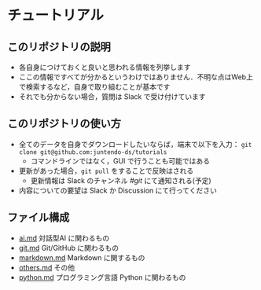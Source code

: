 # チュートリアル

## このリポジトリの説明

- 各自身につけておくと良いと思われる情報を列挙します
- ここの情報ですべてが分かるというわけではありません．不明な点はWeb上で検索するなど，自身で取り組むことが基本です
- それでも分からない場合，質問は Slack で受け付けています

## このリポジトリの使い方

- 全てのデータを自身でダウンロードしたいならば，端末で以下を入力：
```git clone git@github.com:juntendo-ds/tutorials```
  - コマンドラインではなく，GUI で行うことも可能ではある
- 更新があった場合，`git pull` をすることで反映はされる
  - 更新情報は Slack のチャンネル *#git* にて通知される(予定)
- 内容についての要望は Slack か Discussion にて行ってください

## ファイル構成

- [ai.md](./ai.md) 対話型AI に関わるもの
- [git.md](./git.md) Git/GitHub に関わるもの
- [markdown.md](./markdown.md) Markdown に関するもの
- [others.md](./others.md) その他
- [python.md](./python.md) プログラミング言語 Python に関わるもの
